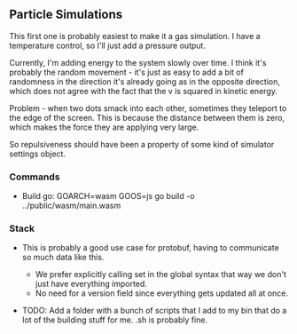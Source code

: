 ## Particle Simulations

This first one is probably easiest to make it a gas simulation.
I have a temperature control, so I'll just add a pressure output.

Currently, I'm adding energy to the system slowly over time. I think it's probably the random movement - it's just as easy to add a bit of randomness in the direction it's already going as in the opposite direction, which does not agree with the fact that the v is squared in kinetic energy.


Problem - when two dots smack into each other, sometimes they teleport to the edge of the screen. This is because the distance between them is zero, which makes the force they are applying very large.

So repulsiveness should have been a property of some kind of simulator settings object.

### Commands
- Build go: GOARCH=wasm GOOS=js go build -o ../public/wasm/main.wasm



### Stack
- This is probably a good use case for protobuf, having to communicate so much data like this.
    - We prefer explicitly calling set in the global syntax that way we don't just have everything imported.
    - No need for a version field since everything gets updated all at once.

- TODO: Add a folder with a bunch of scripts that I add to my bin that do a lot of the building stuff for me. .sh is probably fine.